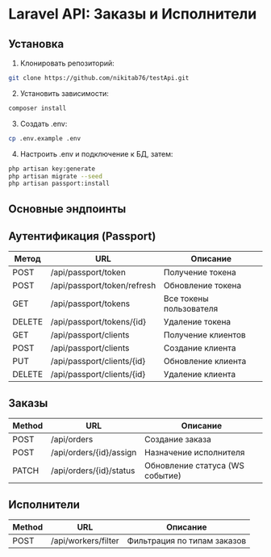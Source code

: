 # Laravel API: Заказы и Исполнители

## Установка

1. Клонировать репозиторий:
```bash
git clone https://github.com/nikitab76/testApi.git

```

2. Установить зависимости:
```bash
composer install
```
3. Создать .env:
```bash
cp .env.example .env
```

4. Настроить .env и подключение к БД, затем:
``` bash
php artisan key:generate
php artisan migrate --seed
php artisan passport:install
```

## Основные эндпоинты
## Аутентификация (Passport)
| Метод | URL | Описание |
|-------|-----|----------|
| POST  | /api/passport/token | Получение токена |
| POST  | /api/passport/token/refresh | Обновление токена |
| GET   | /api/passport/tokens | Все токены пользователя |
| DELETE| /api/passport/tokens/{id} | Удаление токена |
| GET   | /api/passport/clients | Получение клиентов |
| POST  | /api/passport/clients | Создание клиента |
| PUT   | /api/passport/clients/{id} | Обновление клиента |
| DELETE| /api/passport/clients/{id} | Удаление клиента |

## Заказы
| Method	 | URL                       | Описание   |
|---------|---------------------------|------------------|
| POST    | 	/api/orders              | 	Создание заказа |
| POST    | 	/api/orders/{id}/assign	 |Назначение исполнителя|
| PATCH	  | /api/orders/{id}/status   | 	Обновление статуса (WS событие) |
## Исполнители
|Method| 	URL	               | Описание                      |
|------|---------------------|-------------------------------|
|POST	| /api/workers/filter | 	Фильтрация по типам заказов  |
